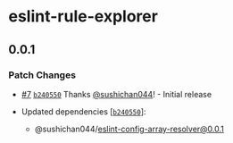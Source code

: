 # eslint-rule-explorer

## 0.0.1
### Patch Changes



- [#7](https://github.com/sushichan044/eslint-toolbox/pull/7) [`b240550`](https://github.com/sushichan044/eslint-toolbox/commit/b2405501f39ab31ab94866e8150161376f43a5ee) Thanks [@sushichan044](https://github.com/sushichan044)! - Initial release

- Updated dependencies [[`b240550`](https://github.com/sushichan044/eslint-toolbox/commit/b2405501f39ab31ab94866e8150161376f43a5ee)]:
  - @sushichan044/eslint-config-array-resolver@0.0.1
